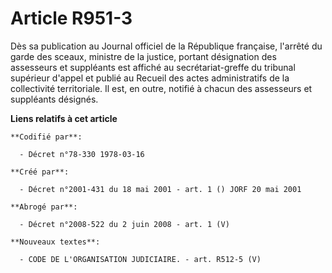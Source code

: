 # Article R951-3

Dès sa publication au Journal officiel de la République française, l'arrêté du garde des sceaux, ministre de la justice,
portant désignation des assesseurs et suppléants est affiché au secrétariat-greffe du tribunal supérieur d'appel et publié au
Recueil des actes administratifs de la collectivité territoriale. Il est, en outre, notifié à chacun des assesseurs et
suppléants désignés.

**Liens relatifs à cet article**

	**Codifié par**:

	  - Décret n°78-330 1978-03-16

	**Créé par**:

	  - Décret n°2001-431 du 18 mai 2001 - art. 1 () JORF 20 mai 2001

	**Abrogé par**:

	  - Décret n°2008-522 du 2 juin 2008 - art. 1 (V)

	**Nouveaux textes**:

	  - CODE DE L'ORGANISATION JUDICIAIRE. - art. R512-5 (V)
